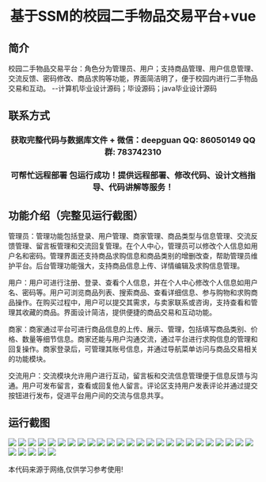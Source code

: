 <p><h1 align="center">基于SSM的校园二手物品交易平台+vue</h1></p>

## 简介
校园二手物品交易平台：角色分为管理员、用户；支持商品管理、用户信息管理、交流反馈、密码修改、商品求购等功能，界面简洁明了，便于校园内进行二手物品交易和互动。    --计算机毕业设计源码；毕设源码；java毕业设计源码


## 联系方式
<p><h3 align="center">获取完整代码与数据库文件 + 微信：deepguan QQ: 86050149 QQ群: 783742310</h3></p>
<p><h3 align="center">可帮忙远程部署 包运行成功！提供远程部署、修改代码、设计文档指导、代码讲解等服务！</h3></p>

## 功能介绍（完整见运行截图）
管理员：管理功能包括登录、用户管理、商家管理、商品类型与信息管理、交流反馈管理、留言板管理和交流回复管理。在个人中心，管理员可以修改个人信息如用户名和密码。管理界面还支持商品求购信息和商品类别的增删改查，帮助管理员维护平台。后台管理功能强大，支持商品信息上传、详情编辑及求购信息管理。

用户：用户可进行注册、登录、查看个人信息，并在个人中心修改个人信息如用户名、密码等。用户可浏览商品列表、搜索商品、查看详细信息、参与购物和求购商品操作。在购买过程中，用户可以提交其需求，与卖家联系或咨询，支持查看和管理其收藏的商品。界面设计简洁，提供便捷的商品交易和互动功能。

商家：商家通过平台可进行商品信息的上传、展示、管理，包括填写商品类别、价格、数量等细节信息。商家还能与用户沟通交流，通过平台进行求购信息的管理和回复操作。商家登录后，可管理其账号信息，并通过导航菜单访问与商品交易相关的功能模块。

交流用户：交流模块允许用户进行互动，留言板和交流信息管理便于信息反馈与沟通。用户可发布留言，查看或回复他人留言。评论区支持用户发表评论并通过提交按钮进行发布，促进平台用户间的交流与信息共享。


## 运行截图
![](https://bs-1329754181.cos.ap-shanghai.myqcloud.com/ssm/CampusSecondHandTradingPlatform/img/001.jpg)
![](https://bs-1329754181.cos.ap-shanghai.myqcloud.com/ssm/CampusSecondHandTradingPlatform/img/002.jpg)
![](https://bs-1329754181.cos.ap-shanghai.myqcloud.com/ssm/CampusSecondHandTradingPlatform/img/003.jpg)
![](https://bs-1329754181.cos.ap-shanghai.myqcloud.com/ssm/CampusSecondHandTradingPlatform/img/004.jpg)
![](https://bs-1329754181.cos.ap-shanghai.myqcloud.com/ssm/CampusSecondHandTradingPlatform/img/005.jpg)
![](https://bs-1329754181.cos.ap-shanghai.myqcloud.com/ssm/CampusSecondHandTradingPlatform/img/006.jpg)
![](https://bs-1329754181.cos.ap-shanghai.myqcloud.com/ssm/CampusSecondHandTradingPlatform/img/007.jpg)
![](https://bs-1329754181.cos.ap-shanghai.myqcloud.com/ssm/CampusSecondHandTradingPlatform/img/008.jpg)
![](https://bs-1329754181.cos.ap-shanghai.myqcloud.com/ssm/CampusSecondHandTradingPlatform/img/009.jpg)
![](https://bs-1329754181.cos.ap-shanghai.myqcloud.com/ssm/CampusSecondHandTradingPlatform/img/010.jpg)
![](https://bs-1329754181.cos.ap-shanghai.myqcloud.com/ssm/CampusSecondHandTradingPlatform/img/011.jpg)
![](https://bs-1329754181.cos.ap-shanghai.myqcloud.com/ssm/CampusSecondHandTradingPlatform/img/012.jpg)
![](https://bs-1329754181.cos.ap-shanghai.myqcloud.com/ssm/CampusSecondHandTradingPlatform/img/013.jpg)
![](https://bs-1329754181.cos.ap-shanghai.myqcloud.com/ssm/CampusSecondHandTradingPlatform/img/014.jpg)
![](https://bs-1329754181.cos.ap-shanghai.myqcloud.com/ssm/CampusSecondHandTradingPlatform/img/015.jpg)
![](https://bs-1329754181.cos.ap-shanghai.myqcloud.com/ssm/CampusSecondHandTradingPlatform/img/016.jpg)
![](https://bs-1329754181.cos.ap-shanghai.myqcloud.com/ssm/CampusSecondHandTradingPlatform/img/017.jpg)
![](https://bs-1329754181.cos.ap-shanghai.myqcloud.com/ssm/CampusSecondHandTradingPlatform/img/018.jpg)
![](https://bs-1329754181.cos.ap-shanghai.myqcloud.com/ssm/CampusSecondHandTradingPlatform/img/019.jpg)
![](https://bs-1329754181.cos.ap-shanghai.myqcloud.com/ssm/CampusSecondHandTradingPlatform/img/020.jpg)
![](https://bs-1329754181.cos.ap-shanghai.myqcloud.com/ssm/CampusSecondHandTradingPlatform/img/021.jpg)
![](https://bs-1329754181.cos.ap-shanghai.myqcloud.com/ssm/CampusSecondHandTradingPlatform/img/022.jpg)
![](https://bs-1329754181.cos.ap-shanghai.myqcloud.com/ssm/CampusSecondHandTradingPlatform/img/023.jpg)
![](https://bs-1329754181.cos.ap-shanghai.myqcloud.com/ssm/CampusSecondHandTradingPlatform/img/024.jpg)
![](https://bs-1329754181.cos.ap-shanghai.myqcloud.com/ssm/CampusSecondHandTradingPlatform/img/025.jpg)
![](https://bs-1329754181.cos.ap-shanghai.myqcloud.com/ssm/CampusSecondHandTradingPlatform/img/026.jpg)
![](https://bs-1329754181.cos.ap-shanghai.myqcloud.com/ssm/CampusSecondHandTradingPlatform/img/027.jpg)
![](https://bs-1329754181.cos.ap-shanghai.myqcloud.com/ssm/CampusSecondHandTradingPlatform/img/028.jpg)
![](https://bs-1329754181.cos.ap-shanghai.myqcloud.com/ssm/CampusSecondHandTradingPlatform/img/029.jpg)
![](https://bs-1329754181.cos.ap-shanghai.myqcloud.com/ssm/CampusSecondHandTradingPlatform/img/030.jpg)

<p>本代码来源于网络,仅供学习参考使用!</p>
